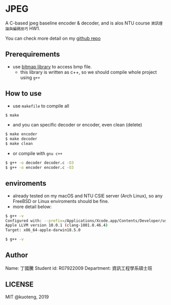 # JPEG

A C-based jpeg baseline encoder & decoder, and is alos NTU course `資訊理論與編碼技巧` HW1.

You can check more detail on my [github repo](https://github.com/rapirent/JPEG)

## Prerequirements

- use [bitmap library](https://github.com/ArashPartow/bitmap) to access bmp file.
  - this library is written as c++, so we should compile whole project using `g++`

## How to use
- use `makefile` to compile all

```sh
$ make
```

- and you can specific decoder or encoder, even clean (delete)
```sh
$ make encoder
$ make decoder
$ make clean
```

- or compile with `gnu c++`
```sh
$ g++ -o decoder decoder.c -O3
$ g++ -o encoder encoder.c -O3
```

## enviroments

- already tested on my macOS and NTU CSIE server (Arch Linux), so any FreeBSD or Linux  enviroments should be fine.
- more detail below:
```sh
$ g++ -v
Configured with: --prefix=/Applications/Xcode.app/Contents/Developer/usr --with-gxx-include-dir=/Applications/Xcode.app/Contents/Developer/Platforms/MacOSX.platform/Developer/SDKs/MacOSX10.14.sdk/usr/include/c++/4.2.1
Apple LLVM version 10.0.1 (clang-1001.0.46.4)
Target: x86_64-apple-darwin18.5.0
```

```sh
$ g++ -v

```

## Author

Name: 丁國騰
Student id: R07922009
Department: 資訊工程學系碩士班

## LICENSE

MIT @kuoteng, 2019
